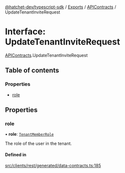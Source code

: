 [@hatchet-dev/typescript-sdk](../README.md) / [Exports](../modules.md) / [APIContracts](../modules/APIContracts.md) / UpdateTenantInviteRequest

# Interface: UpdateTenantInviteRequest

[APIContracts](../modules/APIContracts.md).UpdateTenantInviteRequest

## Table of contents

### Properties

- [role](APIContracts.UpdateTenantInviteRequest.md#role)

## Properties

### role

• **role**: [`TenantMemberRole`](../enums/APIContracts.TenantMemberRole.md)

The role of the user in the tenant.

#### Defined in

[src/clients/rest/generated/data-contracts.ts:185](https://github.com/hatchet-dev/hatchet/blob/af21f67/typescript-sdk/src/clients/rest/generated/data-contracts.ts#L185)
